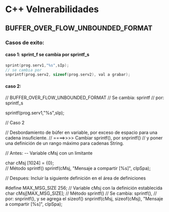 # C++ Velnerabilidades

## BUFFER_OVER_FLOW_UNBOUNDED_FORMAT

### Casos de exito:

#### caso 1: sprint_f se cambia por  sprintf_s

```cpp
sprint(prog.serv1,"%s",sIp);
// se cambia por 
snprintf(prog.serv2, sizeof(prog.serv2), val a grabar);
```

#### caso 2: 

// BUFFER_OVER_FLOW_UNBOUNDED_FORMAT
// Se cambia: sprintf 
// por:       sprintf_s	

sprintf(prog.serv1,"%s",sIp);

// Caso 2

// Desbordamiento de búfer en variable, por exceso de espacio para una cadena insuficiente.
// ====>>>> Cambiar sprintf(), por snprintf() 
// y poner una definición de un rango máximo para cadenas String.	

// Antes:    -- Variable cMsj con un limitante

char cMsj [1024] = {0};  
// Método sprintf()
sprintf(cMsj, "Mensaje a compartir [%s]", cIpSpa);  


// Despues: Incluir la siguiente definición en el área de definiciones

#define MAX_MSG_SIZE 256; // Variable cMsj con la definición establecida
char cMsj[MAX_MSG_SIZE];  // Método sprintf()
// Se cambia: sprintf(), 
// por:         snprintf(), y se agrega el sizeof()
snprintf(cMsj, sizeof(cMsj), "Mensaje a compartir [%s]", cIpSpa); 




